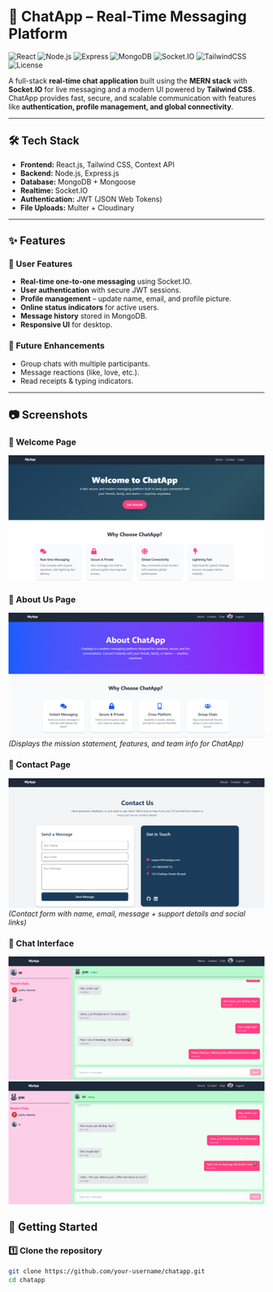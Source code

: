 # 💬 ChatApp – Real-Time Messaging Platform

![React](https://img.shields.io/badge/Frontend-React-blue)
![Node.js](https://img.shields.io/badge/Backend-Node.js-green)
![Express](https://img.shields.io/badge/Framework-Express-lightgrey)
![MongoDB](https://img.shields.io/badge/Database-MongoDB-brightgreen)
![Socket.IO](https://img.shields.io/badge/Realtime-Socket.IO-black)
![TailwindCSS](https://img.shields.io/badge/UI-TailwindCSS-06B6D4)
![License](https://img.shields.io/badge/License-MIT-yellow)

A full-stack **real-time chat application** built using the **MERN stack** with **Socket.IO** for live messaging and a modern UI powered by **Tailwind CSS**.  
ChatApp provides fast, secure, and scalable communication with features like **authentication, profile management, and global connectivity**.

---

## 🛠️ Tech Stack

- **Frontend:** React.js, Tailwind CSS, Context API  
- **Backend:** Node.js, Express.js  
- **Database:** MongoDB + Mongoose  
- **Realtime:** Socket.IO  
- **Authentication:** JWT (JSON Web Tokens)  
- **File Uploads:** Multer + Cloudinary  

---

## ✨ Features

### 🔹 User Features
- **Real-time one-to-one messaging** using Socket.IO.  
- **User authentication** with secure JWT sessions.  
- **Profile management** – update name, email, and profile picture.  
- **Online status indicators** for active users.  
- **Message history** stored in MongoDB.  
- **Responsive UI** for desktop. 

### 🔹 Future Enhancements
- Group chats with multiple participants.  
- Message reactions (like, love, etc.).    
- Read receipts & typing indicators.  

---

## 📷 Screenshots  

### 🔹 Welcome Page  
![Welcome Page](./frontend/Screenshot/chatwelcome.png)  

### 🔹 About Us Page  
![About Page](./frontend/Screenshot/chatabout.png)  
*(Displays the mission statement, features, and team info for ChatApp)*  

### 🔹 Contact Page  
![Contact Page](./frontend/Screenshot/chatcontact.png)  
*(Contact form with name, email, message + support details and social links)*  

### 🔹 Chat Interface  
![Chat UI](./frontend/Screenshot/chatwithyas.png)  
![Chat Dark Mode](./frontend/Screenshot/chatwithss.png)  


## 🚀 Getting Started

### 1️⃣ Clone the repository
```bash
git clone https://github.com/your-username/chatapp.git
cd chatapp
